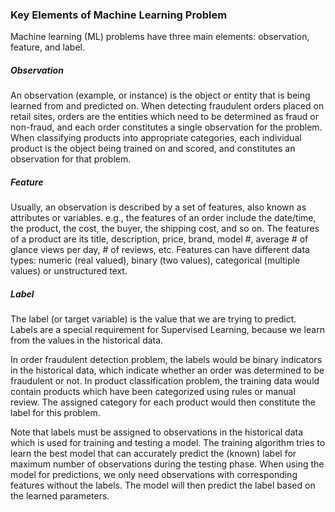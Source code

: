 ### Key Elements of Machine Learning Problem

Machine learning (ML) problems have three main elements: observation, feature, and label.

##### Observation

An observation (example, or instance) is the object or entity that is being learned from and predicted on.
When detecting fraudulent orders placed on retail sites, orders are the entities which need 
to be determined as fraud or non-fraud, and each order constitutes a single observation for the problem. 
When classifying products into appropriate categories, each individual product is 
the object being trained on and scored, and constitutes an observation for that problem.

##### Feature

Usually, an observation is described by a set of features, also known as attributes or variables.
e.g., the features of an order include the date/time, the product, the cost, the buyer, the shipping cost, and so on.
The features of a product are its title, description, price, brand, model #, average # of glance views per day, # of reviews, etc.
Features can have different data types: numeric (real valued), binary (two values), categorical (multiple values) or unstructured text.

##### Label

The label (or target variable) is the value that we are trying to predict. Labels are a special requirement for Supervised Learning, 
because we learn from the values in the historical data.

In order fraudulent detection problem, the labels would be binary indicators in the historical data,
which indicate whether an order was determined to be fraudulent or not.
In product classification problem, the training data would contain products which have been categorized using rules or manual review.
The assigned category for each product would then constitute the label for this problem.

Note that labels must be assigned to observations in the historical data which is used for training and testing a model.
The training algorithm tries to learn the best model that can accurately predict the (known) label for maximum number of observations during the testing phase. When using the model for predictions, we only need observations with corresponding features without the labels. The model will then predict the label based on the learned parameters.


